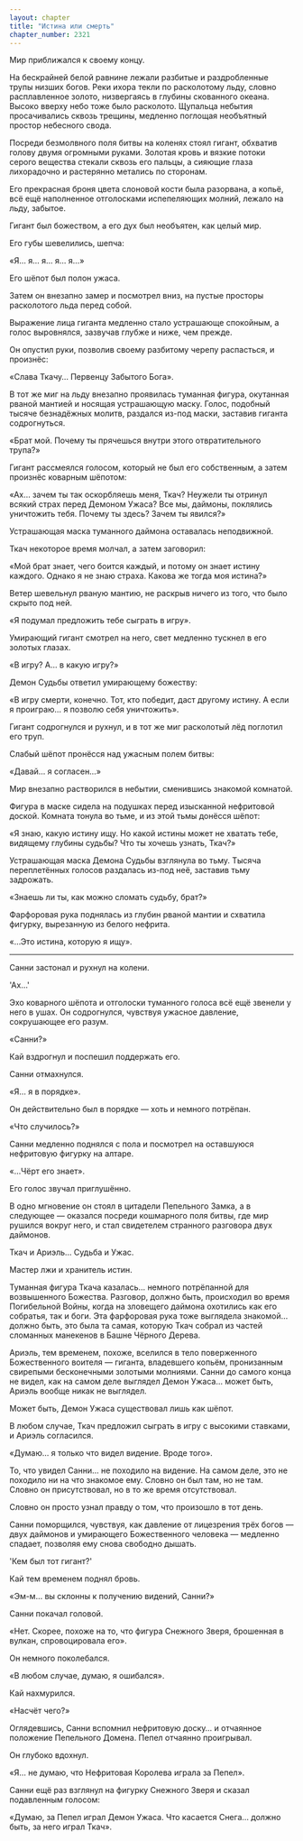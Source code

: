 ```yaml
---
layout: chapter
title: "Истина или смерть"
chapter_number: 2321
---
```




Мир приближался к своему концу.

На бескрайней белой равнине лежали разбитые и раздробленные трупы низших богов. Реки ихора текли по расколотому льду, словно расплавленное золото, низвергаясь в глубины скованного океана. Высоко вверху небо тоже было расколото. Щупальца небытия просачивались сквозь трещины, медленно поглощая необъятный простор небесного свода.

Посреди безмолвного поля битвы на коленях стоял гигант, обхватив голову двумя огромными руками. Золотая кровь и вязкие потоки серого вещества стекали сквозь его пальцы, а сияющие глаза лихорадочно и растерянно метались по сторонам.

Его прекрасная броня цвета слоновой кости была разорвана, а копьё, всё ещё наполненное отголосками испепеляющих молний, лежало на льду, забытое.

Гигант был божеством, а его дух был необъятен, как целый мир.

Его губы шевелились, шепча:

«Я… я… я… я… я…»

Его шёпот был полон ужаса.

Затем он внезапно замер и посмотрел вниз, на пустые просторы расколотого льда перед собой.

Выражение лица гиганта медленно стало устрашающе спокойным, а голос выровнялся, зазвучав глубже и ниже, чем прежде.

Он опустил руки, позволив своему разбитому черепу распасться, и произнёс:

«Слава Ткачу… Первенцу Забытого Бога».

В тот же миг на льду внезапно проявилась туманная фигура, окутанная рваной мантией и носящая устрашающую маску. Голос, подобный тысяче безнадёжных молитв, раздался из-под маски, заставив гиганта содрогнуться.

«Брат мой. Почему ты прячешься внутри этого отвратительного трупа?»

Гигант рассмеялся голосом, который не был его собственным, а затем произнёс коварным шёпотом:

«Ах… зачем ты так оскорбляешь меня, Ткач? Неужели ты отринул всякий страх перед Демоном Ужаса? Все мы, даймоны, поклялись уничтожить тебя. Почему ты здесь? Зачем ты явился?»

Устрашающая маска туманного даймона оставалась неподвижной.

Ткач некоторое время молчал, а затем заговорил:

«Мой брат знает, чего боится каждый, и потому он знает истину каждого. Однако я не знаю страха. Какова же тогда моя истина?»

Ветер шевельнул рваную мантию, не раскрыв ничего из того, что было скрыто под ней.

«Я подумал предложить тебе сыграть в игру».

Умирающий гигант смотрел на него, свет медленно тускнел в его золотых глазах.

«В игру? А... в какую игру?»

Демон Судьбы ответил умирающему божеству:

«В игру смерти, конечно. Тот, кто победит, даст другому истину. А если я проиграю… я позволю себя уничтожить».

Гигант содрогнулся и рухнул, и в тот же миг расколотый лёд поглотил его труп.

Слабый шёпот пронёсся над ужасным полем битвы:

«Давай… я согласен…»

Мир внезапно растворился в небытии, сменившись знакомой комнатой.

Фигура в маске сидела на подушках перед изысканной нефритовой доской. Комната тонула во тьме, и из этой тьмы донёсся шёпот:

«Я знаю, какую истину ищу. Но какой истины может не хватать тебе, видящему глубины судьбы? Что ты хочешь узнать, Ткач?»

Устрашающая маска Демона Судьбы взглянула во тьму. Тысяча переплетённых голосов раздалась из-под неё, заставив тьму задрожать.

«Знаешь ли ты, как можно сломать судьбу, брат?»

Фарфоровая рука поднялась из глубин рваной мантии и схватила фигурку, вырезанную из белого нефрита.

«…Это истина, которую я ищу».

***

Санни застонал и рухнул на колени.

'Ах…'

Эхо коварного шёпота и отголоски туманного голоса всё ещё звенели у него в ушах. Он содрогнулся, чувствуя ужасное давление, сокрушающее его разум.

«Санни?»

Кай вздрогнул и поспешил поддержать его.

Санни отмахнулся.

«Я… я в порядке».

Он действительно был в порядке — хоть и немного потрёпан.

«Что случилось?»

Санни медленно поднялся с пола и посмотрел на оставшуюся нефритовую фигурку на алтаре.

«…Чёрт его знает».

Его голос звучал приглушённо.

В одно мгновение он стоял в цитадели Пепельного Замка, а в следующее — оказался посреди кошмарного поля битвы, где мир рушился вокруг него, и стал свидетелем странного разговора двух даймонов.

Ткач и Ариэль… Судьба и Ужас.

Мастер лжи и хранитель истин.

Туманная фигура Ткача казалась… немного потрёпанной для возвышенного Божества. Разговор, должно быть, происходил во время Погибельной Войны, когда на зловещего даймона охотились как его собратья, так и боги. Эта фарфоровая рука тоже выглядела знакомой… должно быть, это была та самая, которую Ткач собрал из частей сломанных манекенов в Башне Чёрного Дерева.

Ариэль, тем временем, похоже, вселился в тело поверженного Божественного воителя — гиганта, владевшего копьём, пронизанным свирепыми бесконечными золотыми молниями. Санни до самого конца не видел, как на самом деле выглядел Демон Ужаса… может быть, Ариэль вообще никак не выглядел.

Может быть, Демон Ужаса существовал лишь как шёпот.

В любом случае, Ткач предложил сыграть в игру с высокими ставками, и Ариэль согласился.

«Думаю… я только что видел видение. Вроде того».

То, что увидел Санни… не походило на видение. На самом деле, это не походило ни на что знакомое ему. Словно он был там, но не там. Словно он присутствовал, но в то же время отсутствовал.

Словно он просто узнал правду о том, что произошло в тот день.

Санни поморщился, чувствуя, как давление от лицезрения трёх богов — двух даймонов и умирающего Божественного человека — медленно спадает, позволяя ему снова свободно дышать.

'Кем был тот гигант?'

Кай тем временем поднял бровь.

«Эм-м… вы склонны к получению видений, Санни?»

Санни покачал головой.

«Нет. Скорее, похоже на то, что фигура Снежного Зверя, брошенная в вулкан, спровоцировала его».

Он немного поколебался.

«В любом случае, думаю, я ошибался».

Кай нахмурился.

«Насчёт чего?»

Оглядевшись, Санни вспомнил нефритовую доску… и отчаянное положение Пепельного Домена. Пепел отчаянно проигрывал.

Он глубоко вдохнул.

«Я… не думаю, что Нефритовая Королева играла за Пепел».

Санни ещё раз взглянул на фигурку Снежного Зверя и сказал подавленным голосом:

«Думаю, за Пепел играл Демон Ужаса. Что касается Снега… должно быть, за него играл Ткач».

